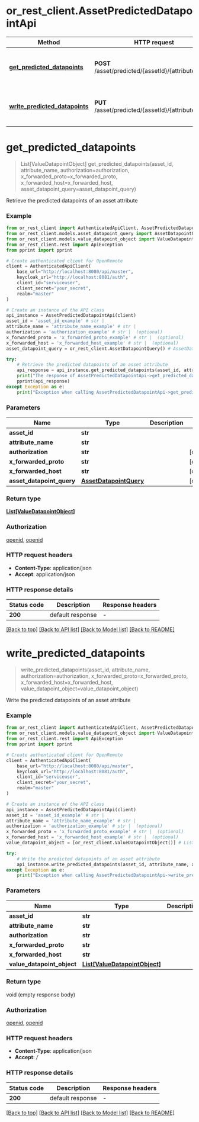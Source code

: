 # or_rest_client.AssetPredictedDatapointApi

Method | HTTP request | Description
------------- | ------------- | -------------
[**get_predicted_datapoints**](AssetPredictedDatapointApi.md#get_predicted_datapoints) | **POST** /asset/predicted/{assetId}/{attributeName} | Retrieve the predicted datapoints of an asset attribute
[**write_predicted_datapoints**](AssetPredictedDatapointApi.md#write_predicted_datapoints) | **PUT** /asset/predicted/{assetId}/{attributeName} | Write the predicted datapoints of an asset attribute


# **get_predicted_datapoints**
> List[ValueDatapointObject] get_predicted_datapoints(asset_id, attribute_name, authorization=authorization, x_forwarded_proto=x_forwarded_proto, x_forwarded_host=x_forwarded_host, asset_datapoint_query=asset_datapoint_query)

Retrieve the predicted datapoints of an asset attribute

### Example


```python
from or_rest_client import AuthenticatedApiClient, AssetPredictedDatapointApi
from or_rest_client.models.asset_datapoint_query import AssetDatapointQuery
from or_rest_client.models.value_datapoint_object import ValueDatapointObject
from or_rest_client.rest import ApiException
from pprint import pprint

# Create authenticated client for OpenRemote
client = AuthenticatedApiClient(
    base_url="http://localhost:8080/api/master",
    keycloak_url="http://localhost:8081/auth",
    client_id="serviceuser",
    client_secret="your_secret",
    realm="master"
)

# Create an instance of the API class
api_instance = AssetPredictedDatapointApi(client)
asset_id = 'asset_id_example' # str | 
attribute_name = 'attribute_name_example' # str | 
authorization = 'authorization_example' # str |  (optional)
x_forwarded_proto = 'x_forwarded_proto_example' # str |  (optional)
x_forwarded_host = 'x_forwarded_host_example' # str |  (optional)
asset_datapoint_query = or_rest_client.AssetDatapointQuery() # AssetDatapointQuery |  (optional)

try:
    # Retrieve the predicted datapoints of an asset attribute
    api_response = api_instance.get_predicted_datapoints(asset_id, attribute_name, authorization=authorization, x_forwarded_proto=x_forwarded_proto, x_forwarded_host=x_forwarded_host, asset_datapoint_query=asset_datapoint_query)
    print("The response of AssetPredictedDatapointApi->get_predicted_datapoints:\n")
    pprint(api_response)
except Exception as e:
    print("Exception when calling AssetPredictedDatapointApi->get_predicted_datapoints: %s\n" % e)
```



### Parameters


Name | Type | Description  | Notes
------------- | ------------- | ------------- | -------------
 **asset_id** | **str**|  | 
 **attribute_name** | **str**|  | 
 **authorization** | **str**|  | [optional] 
 **x_forwarded_proto** | **str**|  | [optional] 
 **x_forwarded_host** | **str**|  | [optional] 
 **asset_datapoint_query** | [**AssetDatapointQuery**](AssetDatapointQuery.md)|  | [optional] 

### Return type

[**List[ValueDatapointObject]**](ValueDatapointObject.md)

### Authorization

[openid](../README.md#openid), [openid](../README.md#openid)

### HTTP request headers

 - **Content-Type**: application/json
 - **Accept**: application/json

### HTTP response details

| Status code | Description | Response headers |
|-------------|-------------|------------------|
**200** | default response |  -  |

[[Back to top]](#) [[Back to API list]](../README.md#documentation-for-api-endpoints) [[Back to Model list]](../README.md#documentation-for-models) [[Back to README]](../README.md)

# **write_predicted_datapoints**
> write_predicted_datapoints(asset_id, attribute_name, authorization=authorization, x_forwarded_proto=x_forwarded_proto, x_forwarded_host=x_forwarded_host, value_datapoint_object=value_datapoint_object)

Write the predicted datapoints of an asset attribute

### Example


```python
from or_rest_client import AuthenticatedApiClient, AssetPredictedDatapointApi
from or_rest_client.models.value_datapoint_object import ValueDatapointObject
from or_rest_client.rest import ApiException
from pprint import pprint

# Create authenticated client for OpenRemote
client = AuthenticatedApiClient(
    base_url="http://localhost:8080/api/master",
    keycloak_url="http://localhost:8081/auth",
    client_id="serviceuser",
    client_secret="your_secret",
    realm="master"
)

# Create an instance of the API class
api_instance = AssetPredictedDatapointApi(client)
asset_id = 'asset_id_example' # str | 
attribute_name = 'attribute_name_example' # str | 
authorization = 'authorization_example' # str |  (optional)
x_forwarded_proto = 'x_forwarded_proto_example' # str |  (optional)
x_forwarded_host = 'x_forwarded_host_example' # str |  (optional)
value_datapoint_object = [or_rest_client.ValueDatapointObject()] # List[ValueDatapointObject] |  (optional)

try:
    # Write the predicted datapoints of an asset attribute
    api_instance.write_predicted_datapoints(asset_id, attribute_name, authorization=authorization, x_forwarded_proto=x_forwarded_proto, x_forwarded_host=x_forwarded_host, value_datapoint_object=value_datapoint_object)
except Exception as e:
    print("Exception when calling AssetPredictedDatapointApi->write_predicted_datapoints: %s\n" % e)
```



### Parameters


Name | Type | Description  | Notes
------------- | ------------- | ------------- | -------------
 **asset_id** | **str**|  | 
 **attribute_name** | **str**|  | 
 **authorization** | **str**|  | [optional] 
 **x_forwarded_proto** | **str**|  | [optional] 
 **x_forwarded_host** | **str**|  | [optional] 
 **value_datapoint_object** | [**List[ValueDatapointObject]**](ValueDatapointObject.md)|  | [optional] 

### Return type

void (empty response body)

### Authorization

[openid](../README.md#openid), [openid](../README.md#openid)

### HTTP request headers

 - **Content-Type**: application/json
 - **Accept**: */*

### HTTP response details

| Status code | Description | Response headers |
|-------------|-------------|------------------|
**200** | default response |  -  |

[[Back to top]](#) [[Back to API list]](../README.md#documentation-for-api-endpoints) [[Back to Model list]](../README.md#documentation-for-models) [[Back to README]](../README.md)

